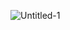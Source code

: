 ![Untitled-1](https://user-images.githubusercontent.com/60438665/168448946-b916f9da-b8c8-4796-88c7-f4ce00b67470.jpg)
